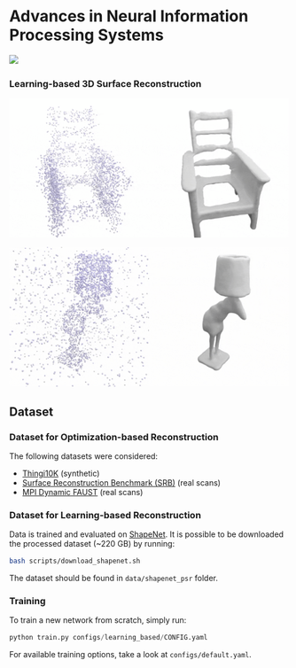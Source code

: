 # Advances in Neural Information Processing Systems


![](./media/teaser_wheel.gif)

### Learning-based 3D Surface Reconstruction
![](./media/results_large_noise.gif)


![](./media/results_outliers.gif)


## Dataset

### Dataset for Optimization-based Reconstruction
The following datasets were considered: 
- [Thingi10K](https://arxiv.org/abs/1605.04797) (synthetic)
- [Surface Reconstruction Benchmark (SRB)](https://github.com/fwilliams/deep-geometric-prior) (real scans)
- [MPI Dynamic FAUST](https://dfaust.is.tue.mpg.de/) (real scans)


### Dataset for Learning-based Reconstruction  
Data is trained and evaluated on [ShapeNet](https://shapenet.org/).
It is possible to be downloaded the processed dataset (~220 GB) by running:
```bash
bash scripts/download_shapenet.sh
``` 
The dataset should be found in `data/shapenet_psr` folder.


### Training

To train a new network from scratch, simply run:
```python
python train.py configs/learning_based/CONFIG.yaml
```
For available training options, take a look at `configs/default.yaml`.
